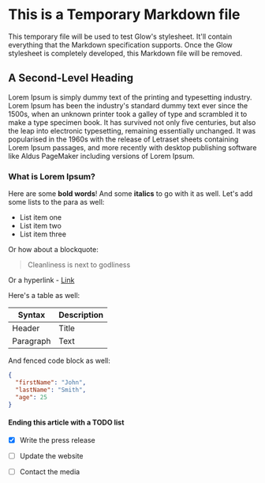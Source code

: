 # This is a Temporary Markdown file

This temporary file will be used to test Glow's stylesheet. It'll contain
everything that the Markdown specification supports. Once the Glow stylesheet
is completely developed, this Markdown file will be removed.

## A Second-Level Heading

Lorem Ipsum is simply dummy text of the printing and typesetting industry. Lorem Ipsum has been the industry's standard dummy text ever since the 1500s, when an unknown printer took a galley of type and scrambled it to make a type specimen book. It has survived not only five centuries, but also the leap into electronic typesetting, remaining essentially unchanged. It was popularised in the 1960s with the release of Letraset sheets containing Lorem Ipsum passages, and more recently with desktop publishing software like Aldus PageMaker including versions of Lorem Ipsum.

### What is Lorem Ipsum?

Here are some **bold words**! And some __italics__ to go with it as well.
Let's add some lists to the para as well:

- List item one
- List item two
- List item three

Or how about a blockquote:

> Cleanliness is next to godliness

Or a hyperlink - [Link](https://www.google.com)

Here's a table as well:

| Syntax | Description |
| ----------- | ----------- |
| Header | Title |
| Paragraph | Text |

And fenced code block as well:

```json
{
  "firstName": "John",
  "lastName": "Smith",
  "age": 25
}
```

#### Ending this article with a TODO list

- [x] Write the press release
- [ ] Update the website
- [ ] Contact the media

